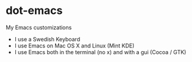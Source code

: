 dot-emacs
=========

My Emacs customizations

* I use a Swedish Keyboard
* I use Emacs on Mac OS X and Linux (Mint KDE)
* I use Emacs both in the terminal (no x) and with a gui (Cocoa / GTK)

